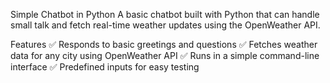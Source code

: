 Simple Chatbot in Python
A basic chatbot built with Python that can handle small talk and fetch real-time weather updates using the OpenWeather API.

Features
✅ Responds to basic greetings and questions
✅ Fetches weather data for any city using OpenWeather API
✅ Runs in a simple command-line interface
✅ Predefined inputs for easy testing

